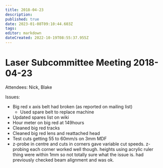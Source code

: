 ```yaml
---
title: 2018-04-23
description: 
published: true
date: 2023-01-08T09:10:44.603Z
tags: 
editor: markdown
dateCreated: 2022-10-19T08:55:37.955Z
---
```


# Laser Subcommittee Meeting 2018-04-23

Attendees: Nick, Blake

Issues:

-   Big red x axis belt had broken (as reported on mailing list)
    -   Used spare belt to replace machine
-   Updated spares list on wiki
-   Hour meter on big red at 149hours
-   Cleaned big red tracks
-   Cleaned big red lens and reattached head
-   Test cuts getting 55 to 60mm/s on 3mm MDF
-   z-probe in centre and cuts in corners gave variable cut speeds. z-probing each corner worked well though. heights using acrylic ruler thing were within 1mm so not totally sure what the issue is. had previously checked beam alignment and was ok.
